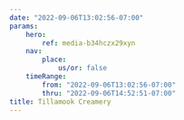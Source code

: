 ```yaml
---
date: "2022-09-06T13:02:56-07:00"
params:
    hero:
        ref: media-b34hczx29xyn
    nav:
        place:
            us/or: false
    timeRange:
        from: "2022-09-06T13:02:56-07:00"
        thru: "2022-09-06T14:52:51-07:00"
title: Tillamook Creamery
---
```

